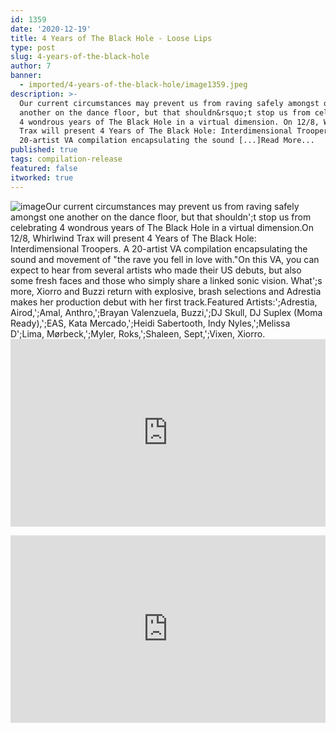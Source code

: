 ```yaml
---
id: 1359
date: '2020-12-19'
title: 4 Years of The Black Hole - Loose Lips
type: post
slug: 4-years-of-the-black-hole
author: 7
banner:
  - imported/4-years-of-the-black-hole/image1359.jpeg
description: >-
  Our current circumstances may prevent us from raving safely amongst one
  another on the dance floor, but that shouldn&rsquo;t stop us from celebrating
  4 wondrous years of The Black Hole in a virtual dimension. On 12/8, Whirlwind
  Trax will present 4 Years of The Black Hole: Interdimensional Troopers. A
  20-artist VA compilation encapsulating the sound [...]Read More...
published: true
tags: compilation-release
featured: false
itworked: true
---
```

![image](../imported/4-years-of-the-black-hole/image1359.jpeg)Our current circumstances may prevent us from raving safely amongst one another on the dance floor, but that shouldn';t stop us from celebrating 4 wondrous years of The Black Hole in a virtual dimension.On 12/8, Whirlwind Trax will present 4 Years of The Black Hole: Interdimensional Troopers. A 20-artist VA compilation encapsulating the sound and movement of "the rave you fell in love with."On this VA, you can expect to hear from several artists who made their US debuts, but also some fresh faces and those who simply share a linked sonic vision. What';s more, Xiorro and Buzzi return with explosive, brash selections and Adrestia makes her production debut with her first track.Featured Artists:';Adrestia, Airod,';Amal, Anthro,';Brayan Valenzuela, Buzzi,';DJ Skull, DJ Suplex (Moma Ready),';EAS, Kata Mercado,';Heidi Sabertooth, Indy Nyles,';Melissa D';Lima, Mørbeck,';Myler, Roks,';Shaleen, Sept,';Vixen, Xiorro.<iframe width='100%' height='300' scrolling='no' frameborder='no' allow='autoplay' src='http://www.youtube.com/embed/Imit_CYsTcw?wmode=opaque'></iframe>

<iframe width='100%' height='300' scrolling='no' frameborder='no' allow='autoplay' src='https://bandcamp.com/EmbeddedPlayer/album=3102338548/size=large/bgcol=ffffff/linkcol=0687f5/tracklist=false/artwork=small/transparent=true/'></iframe>